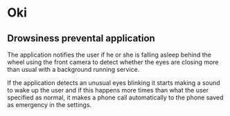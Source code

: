 # Oki 
## Drowsiness prevental application

The application notifies the user if he or she is falling asleep behind the wheel using the front 
camera to detect whether the eyes are closing more than usual with a background running service.

If the application detects an unusual eyes blinking it starts making a sound to wake up the user 
and if this happens more times than what the user specified as normal, it makes a phone call 
automatically to the phone saved as emergency in the settings.
